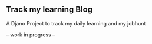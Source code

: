 ## Track my learning Blog

A Djano Project to track my daily learning and my jobhunt

– work in progress –